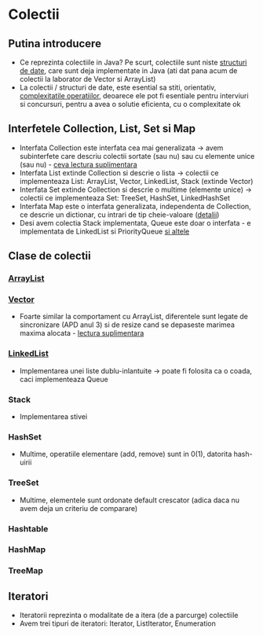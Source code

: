 # Colectii

## Putina introducere
- Ce reprezinta colectiile in Java? Pe scurt, colectiile sunt niste [structuri de date](https://aimas.cs.pub.ro/file/2017/12/SerbanRaduPr-200x200.jpg), care sunt deja implementate in Java (ati dat pana acum de colectii la laborator de Vector si ArrayList)
- La colectii / structuri de date, este esential sa stiti, orientativ, [complexitatile operatiilor](http://bigocheatsheet.com/), deoarece ele pot fi esentiale pentru interviuri si concursuri, pentru a avea o solutie eficienta, cu o complexitate ok 

## Interfetele Collection, List, Set si Map
- Interfata Collection este interfata cea mai generalizata -> avem subinterfete care descriu colectii sortate (sau nu) sau cu elemente unice (sau nu) - [ceva lectura suplimentara](https://docs.oracle.com/javase/7/docs/api/java/util/Collection.html)
- Interfata List extinde Collection si descrie o lista -> colectii ce implementeaza List: ArrayList, Vector, LinkedList, Stack (extinde Vector)
- Interfata Set extinde Collection si descrie o multime (elemente unice) -> colectii ce implementeaza Set: TreeSet, HashSet, LinkedHashSet
- Interfata Map este o interfata generalizata, independenta de Collection, ce descrie un dictionar, cu intrari de tip cheie-valoare ([detalii](https://docs.oracle.com/javase/7/docs/api/java/util/Map.html))
- Desi avem colectia Stack implementata, Queue este doar o interfata - e implementata de LinkedList si PriorityQueue [si altele](https://docs.oracle.com/javase/7/docs/api/java/util/Queue.html)

## Clase de colectii
### [ArrayList](https://docs.oracle.com/javase/7/docs/api/java/util/ArrayList.html)
### [Vector](https://docs.oracle.com/javase/7/docs/api/java/util/Vector.html)
- Foarte similar la comportament cu ArrayList, diferentele sunt legate de sincronizare (APD anul 3) si de resize cand se depaseste marimea maxima alocata - [lectura suplimentara](https://stackoverflow.com/questions/2986296/what-are-the-differences-between-arraylist-and-vector)
### [LinkedList](https://docs.oracle.com/javase/7/docs/api/java/util/LinkedList.html)
- Implementarea unei liste dublu-inlantuite -> poate fi folosita ca o coada, caci implementeaza Queue
### Stack
- Implementarea stivei
### HashSet
- Multime, operatiile elementare (add, remove) sunt in 0(1), datorita hash-uirii
### TreeSet
- Multime, elementele sunt ordonate default crescator (adica daca nu avem deja un criteriu de comparare)
### Hashtable
### HashMap
### TreeMap

## Iteratori
- Iteratorii reprezinta o modalitate de a itera (de a parcurge) colectiile
- Avem trei tipuri de iteratori: Iterator, ListIterator, Enumeration
